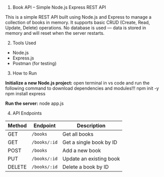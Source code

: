 1) Book API – Simple Node.js Express REST API

This is a simple REST API built using Node.js and Express to manage a collection of books in memory. It supports basic CRUD (Create, Read, Update, Delete) operations. No database is used — data is stored in memory and will reset when the server restarts.


2) Tools Used

- Node.js
- Express.js
- Postman (for testing)


3) How to Run

**Initialize a new Node.js project:**
   open terminal in vs code and run the following command to download dependencies and modules!!!
   npm init -y
   npm install express

**Run the server:**
   node app.js

4) API Endpoints

| Method | Endpoint           | Description            |
|--------|--------------------|------------------------|
| GET    | `/books`           | Get all books          |
| GET    | `/books/:id`       | Get a single book by ID|
| POST   | `/books`           | Add a new book         |
| PUT    | `/books/:id`       | Update an existing book|
| DELETE | `/books/:id`       | Delete a book by ID    |


